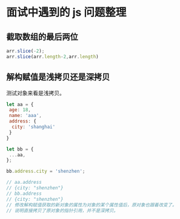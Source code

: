 # 面试中遇到的 js 问题整理

## 截取数组的最后两位

```js
arr.slice(-2);
arr.slice(arr.length-2,arr.length)
```

## 解构赋值是浅拷贝还是深拷贝

测试对象来看是浅拷贝。

```js
let aa = {
 age: 18,
 name: 'aaa',
 address: {
  city: 'shanghai'
 }
}

let bb = {
 ...aa,
};

bb.address.city = 'shenzhen';

// aa.address
// {city: "shenzhen"}
// bb.address
// {city: "shenzhen"}
// 修改解构赋值获取的新对象的属性为对象的某个属性值后，原对象也跟着改变了。
// 说明直接拷贝了原对象的指针引用，并不是深拷贝。
```
